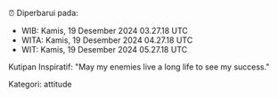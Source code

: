 ⏰ Diperbarui pada:
- WIB: Kamis, 19 Desember 2024 03.27.18 UTC
- WITA: Kamis, 19 Desember 2024 04.27.18 UTC
- WIT: Kamis, 19 Desember 2024 05.27.18 UTC

Kutipan Inspiratif:
"May my enemies live a long life to see my success."


Kategori: attitude

